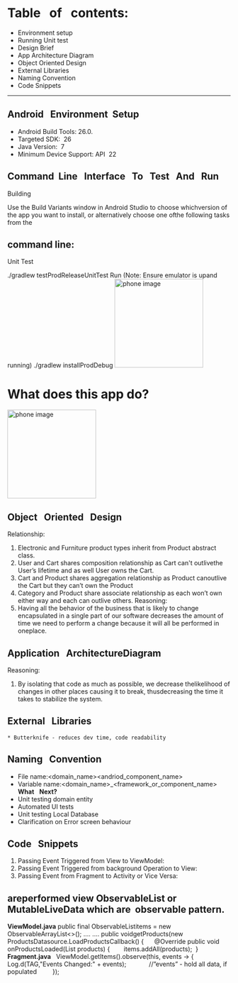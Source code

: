 # Table ​ ​ of ​ ​ contents:

* Environment​ ​setup
* Running​ ​Unit​ ​test
* Design​ ​Brief
* App​ ​Architecture​ ​Diagram
* Object​ ​Oriented​ ​Design
* External​ ​Libraries
* Naming​ ​Convention
* Code​ ​Snippets
________________________________________________________

## Android ​ ​ Environment ​ ​ Setup

* Android​ ​Build​ ​Tools:​ ​26.0.
* Targeted​ ​SDK:​ ​ 26
* Java​ ​Version:​ ​ 7
* Minimum​ ​Device​ ​Support:​ ​API​ ​ 22

## Command ​ ​ Line ​ ​ Interface ​ ​ To ​ ​ Test ​ ​ And ​ ​ Run

Building

Use​ ​the​ ​Build​ ​Variants​ ​window​ ​in​ ​Android​ ​Studio​ ​to​ ​choose​ ​which​ ​version​ ​of​ ​the​ ​app
you​ ​want​ ​to​ ​install,​ ​or​ ​alternatively​ ​choose​ ​one​ ​of​ ​the​ ​following​ ​tasks​ ​from​ ​the

## command​ ​line:

Unit​ ​Test

./gradlew​ ​testProdReleaseUnitTest
Run​​ ​(Note:​ ​Ensure​ ​emulator​ ​is​ ​up​ ​and​ ​running​)
./gradlew​ ​installProdDebug
<img src="art/unit_test_execution.gif" alt="phone image" width="200px" />

# What does this app do?
<img src="art/app_demo.gif" alt="phone image" width="200px" />

## Object ​ ​ Oriented ​ ​ Design

Relationship:

1. Electronic​ ​and​ ​Furniture​ ​product​ ​types​ ​inherit​ ​from​ ​Product​ ​abstract​ ​class.
2. User​ ​and​ ​Cart​ ​shares​ ​composition​ ​relationship​ ​as​ ​Cart​ ​can't​ ​outlive​ ​the​ ​User’s​ ​lifetime
    and​ ​as​ ​well​ ​User​ ​owns​ ​the​ ​Cart.
3. Cart​ ​and​ ​Product​ ​shares​ ​aggregation​ ​relationship​ ​as​ ​Product​ ​can​ ​outlive​ ​the​ ​Cart​ ​but
    they​ ​can’t​ ​own​ ​the​ ​Product
4. Category​ ​and​ ​Product​ ​share​ ​associate​ ​relationship​ ​as​ ​each​ ​won’t​ ​own​ ​either​ ​way​ ​and
    each​ ​can​ ​outlive​ ​others.
Reasoning:
1. Having​ ​all​ ​the​ ​behavior​ ​of​ ​the​ ​business​ ​that​ ​is​ ​likely​ ​to​ ​change​ ​encapsulated​ ​in​ ​a
single​ ​part​ ​of​ ​our​ ​software​ ​decreases​ ​the​ ​amount​ ​of​ ​time​ ​we​ ​need​ ​to​ ​perform​ ​a
change​ ​because​ ​it​ ​will​ ​all​ ​be​ ​performed​ ​in​ ​one​ ​place.


## Application ​ ​ Architecture ​ ​ Diagram

Reasoning:

1. By​ ​isolating​ ​that​ ​code​ ​as​ ​much​ ​as​ ​possible,​ ​we​ ​decrease​ ​the​ ​likelihood​ ​of​ ​changes​ ​in
    other​ ​places​ ​causing​ ​it​ ​to​ ​break,​ ​thus​ ​decreasing​ ​the​ ​time​ ​it​ ​takes​ ​to​ ​stabilize​ ​the
    system.

## External ​ ​ Libraries

```
* Butterknife​ ​-​ ​reduces​ ​dev​ ​time,​ ​code​ ​readability
```
## Naming ​ ​ Convention

* File​ ​name:​ ​<domain_name>_<usage>_<andriod_component_name>
* Variable​ ​name:​ ​<domain_name>_<framework_or_component_name>
**What** ​ ​ **Next?**
* Unit​ ​testing​ ​domain​ ​entity
* Automated​ ​UI​ ​tests
* Unit​ ​testing​ ​Local​ ​Database
* Clarification​ ​on​ ​Error​ ​screen​ ​behaviour


## Code ​ ​ Snippets

1. Passing​ ​Event​ ​Triggered​ ​from​ ​View​ ​to​ ​ViewModel:
2. Passing​ ​Event​ ​Triggered​ ​from​ ​background​ ​Operation​ ​to​ ​View:
3. Passing​ ​Event​ ​from​ ​Fragment​ ​to​ ​Activity​ ​or​ ​Vice​ ​Versa:

## are​ ​performed​ ​view​ ​ObservableList​ ​or​ ​MutableLiveData​ ​which​ ​are​ ​​ observable ​​ ​pattern.

**ViewModel.java**
public​ ​final​ ​ObservableList<Product>​ ​items​ ​=​ ​new​ ​ObservableArrayList<>();
....
....
public​ ​void​ ​getProducts(new​ ​ProductsDatasource.LoadProductsCallback()​ ​{
​ ​​ ​​ ​​ ​​ ​​ ​@Override​ ​public​ ​void​ ​onProductsLoaded(List<Product>​ ​products)​ ​{
​ ​​ ​​ ​​ ​​ ​​ ​​ ​​ ​items.addAll(products);
​ ​}
**Fragment.java**
​ ​​ ​​ ​ViewModel.getItems().observe(this,​ ​events​ ​->​ ​{
​ ​​ ​​ ​​ ​​ ​​ ​​ ​​ ​​ ​​ ​​ ​​ ​Log.d(TAG,​ ​"Events​ ​Changed:"​ ​+​ ​events);
​ ​​ ​​ ​​ ​​ ​​ ​​ ​​ ​​ ​​ ​​ ​​ ​//”events”​ ​-​ ​hold​ ​all​ ​data,​ ​if​ ​populated
​ ​​ ​​ ​​ ​​ ​​ ​​ ​​ ​});

